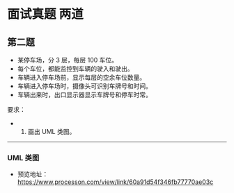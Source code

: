 # 面试真题 两道

## 第二题

- 某停车场，分 3 层，每层 100 车位。
- 每个车位，都能监控到车辆的驶入和驶出。
- 车辆进入停车场前，显示每层的空余车位数量。
- 车辆进入停车场时，摄像头可识别车牌号和时间。
- 车辆出来时，出口显示器显示车牌号和停车时常。

要求：

- 1. 画出 UML 类图。

---

### UML 类图

- 预览地址：https://www.processon.com/view/link/60a91d54f346fb77770ae03c
